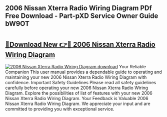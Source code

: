 ## 2006 Nissan Xterra Radio Wiring Diagram PDf Free Download - Part-pXD Service Owner Guide bW9OT

# <h2><a href="http://dfiajmz.blite.top/?on=2006+Nissan+Xterra+Radio+Wiring+Diagram">🔗Download New 👉🔴 2006 Nissan Xterra Radio Wiring Diagram</a></h2>

[![2006 Nissan Xterra Radio Wiring Diagram download](https://i.imgur.com/lujVjoI.png)](http://dfiajmz.blite.top/?on=2006+Nissan+Xterra+Radio+Wiring+Diagram)
Your Reliable Companion This user manual provides a dependable guide to operating and maintaining your new 2006 Nissan Xterra Radio Wiring Diagram with confidence. Important Safety Guidelines Please read all safety guidelines carefully before operating your new 2006 Nissan Xterra Radio Wiring Diagram. Explore the possibilities of list of features with your new 2006 Nissan Xterra Radio Wiring Diagram. Your Feedback is Valuable 2006 Nissan Xterra Radio Wiring Diagram. We appreciate your input and are committed to providing you with exceptional service.
